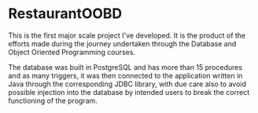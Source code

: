 # RestaurantOOBD

This is the first major scale project I've developed.
It is the product of the efforts made during the journey undertaken through the Database and Object Oriented Programming courses.

The database was built in PostgreSQL and has more than 15 procedures and as many triggers, it was then connected to the application written in Java through the corresponding JDBC library, with due care also to avoid possible injection into the database by intended users to break the correct functioning of the program.
